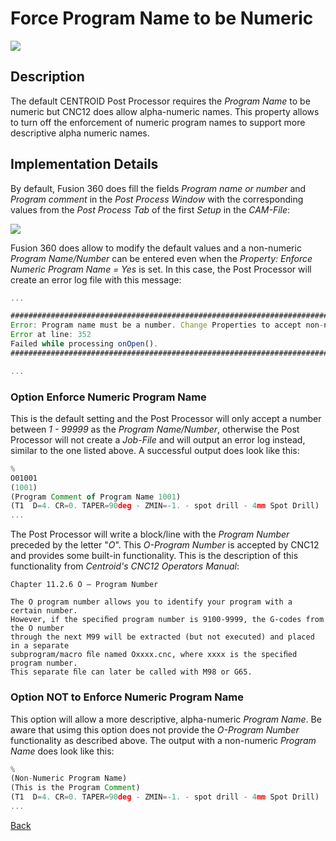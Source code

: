 # Force Program Name to be Numeric

![](/images/pp011.PNG)

## Description
The default CENTROID Post Processor requires the *Program Name* to be numeric but CNC12 does allow alpha-numeric names. This property allows to turn off the enforcement of numeric program names to support more descriptive alpha numeric names.

## Implementation Details
By default, Fusion 360 does fill the fields *Program name or number* and *Program comment* in the *Post Process Window* with the corresponding values from the *Post Process Tab*  of the first *Setup* in the *CAM-File*:

![](/images/pp012.PNG)

Fusion 360 does allow to modify the default values and a non-numeric *Program Name/Number* can be entered even when the *Property: Enforce Numeric Program Name = Yes* is set. In this case, the Post Processor will create an error log file with this message:

```javascript
...

###############################################################################
Error: Program name must be a number. Change Properties to accept non-numeric Program Names
Error at line: 352
Failed while processing onOpen().
###############################################################################

...
```

### Option Enforce Numeric Program Name
This is the default setting and the Post Processor will only accept a number between *1 - 99999* as the *Program Name/Number*, otherwise the Post Processor will not create a *Job-File* and will output an error log instead, similar to the one listed above. A successful output does look like this:

```javascript
%
O01001
(1001)
(Program Comment of Program Name 1001)
(T1  D=4. CR=0. TAPER=90deg - ZMIN=-1. - spot drill - 4mm Spot Drill)
...

```

The Post Processor will write a block/line with the *Program Number* preceded by the letter "*O*". This *O-Program Number* is accepted by CNC12 and provides some built-in functionality. This is the description of this functionality from *Centroid's CNC12 Operators Manual*:

```
Chapter 11.2.6 O — Program Number

The O program number allows you to identify your program with a certain number. 
However, if the speciﬁed program number is 9100-9999, the G-codes from the O number 
through the next M99 will be extracted (but not executed) and placed in a separate 
subprogram/macro ﬁle named Oxxxx.cnc, where xxxx is the speciﬁed program number. 
This separate ﬁle can later be called with M98 or G65.

```

### Option NOT to Enforce Numeric Program Name
This option will allow a more descriptive, alpha-numeric *Program Name*. Be aware that usimg this option does not provide the *O-Program Number* functionality as described above. The output with a non-numeric *Program Name* does look like this:

```javascript
%
(Non-Numeric Program Name)
(This is the Program Comment)
(T1  D=4. CR=0. TAPER=90deg - ZMIN=-1. - spot drill - 4mm Spot Drill)
...

```


[Back](index.md)